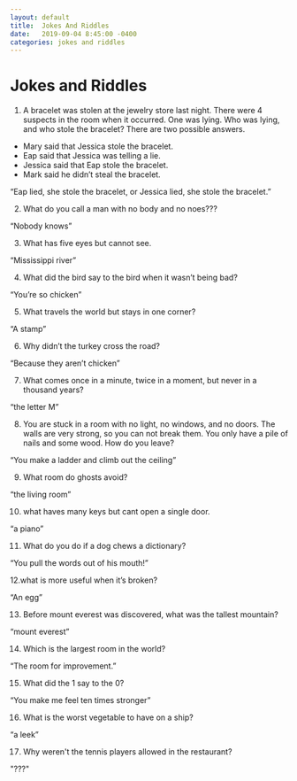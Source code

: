 ```yaml
---
layout: default
title:  Jokes And Riddles
date:   2019-09-04 8:45:00 -0400
categories: jokes and riddles
---
```

# Jokes and Riddles
1. A bracelet was stolen at the jewelry store last night. There were 4 suspects in the room when it occurred. One was lying. Who was lying, and who stole the bracelet? There are two possible answers.
* Mary said that Jessica stole the bracelet.
* Eap said that Jessica was telling a lie.
* Jessica said that Eap stole the bracelet.
* Mark said he didn’t steal the bracelet.

“Eap lied, she stole the bracelet, or Jessica lied, she stole the bracelet.”

2. What do you call a man with no body and no noes???

“Nobody knows”     

3. What has five eyes but cannot see.

“Mississippi river”

4. What did the bird say to the bird when it wasn’t being bad?

“You’re so chicken”

5. What travels the world but stays in one corner?

“A stamp”

6. Why didn’t the turkey cross the road?

“Because they aren’t chicken”       

7. What comes once in a minute, twice in a moment, but never in a thousand years?

“the letter M”

8. You are stuck in a room with no light, no windows, and no doors. The walls are very strong, so you can not break them. You only have a pile of nails and some wood. How do you leave?

“You make a ladder and climb out the ceiling”

9. What room do ghosts avoid? 

“the living room”

10. what haves many keys but cant open a single door. 

“a piano”

11. What do you do if a dog chews a dictionary?

“You pull the words out of his mouth!”

12.what is more useful when it’s broken? 

“An egg” 

13. Before mount everest was discovered, what was the tallest mountain?

“mount everest”

14. Which is the largest room in the world?

“The room for improvement.”

15. What did the 1 say to the 0?

“You make me feel ten times stronger”

16. What is the worst vegetable to have on a ship?

“a leek”

17. Why weren't the tennis players allowed in the restaurant?

"???"
